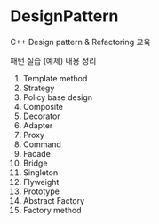 # DesignPattern
C++ Design pattern &amp; Refactoring 교육

패턴 실습 (예제) 내용 정리
1. Template method
2. Strategy
3. Policy base design
4. Composite      
5. Decorator
6. Adapter
7. Proxy
8. Command
9. Facade
10. Bridge
11. Singleton
12. Flyweight
13. Prototype
14. Abstract Factory
15. Factory method
